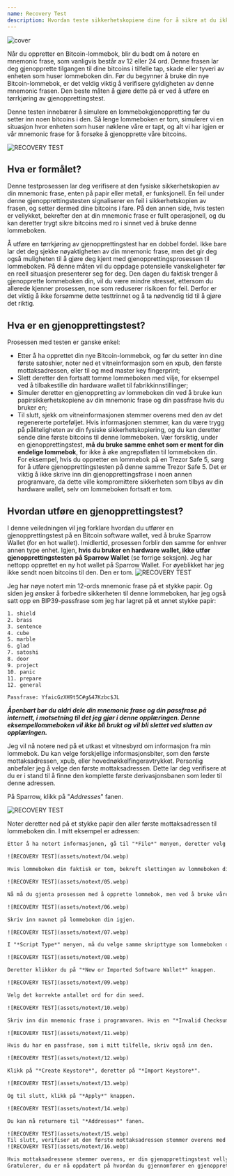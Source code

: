 ```yaml
---
name: Recovery Test
description: Hvordan teste sikkerhetskopiene dine for å sikre at du ikke mister bitcoinene dine?
---
```

![cover](assets/cover.webp)

Når du oppretter en Bitcoin-lommebok, blir du bedt om å notere en mnemonic frase, som vanligvis består av 12 eller 24 ord. Denne frasen lar deg gjenopprette tilgangen til dine bitcoins i tilfelle tap, skade eller tyveri av enheten som huser lommeboken din. Før du begynner å bruke din nye Bitcoin-lommebok, er det veldig viktig å verifisere gyldigheten av denne mnemonic frasen. Den beste måten å gjøre dette på er ved å utføre en tørrkjøring av gjenopprettingstest.

Denne testen innebærer å simulere en lommebokgjenoppretting før du setter inn noen bitcoins i den. Så lenge lommeboken er tom, simulerer vi en situasjon hvor enheten som huser nøklene våre er tapt, og alt vi har igjen er vår mnemonic frase for å forsøke å gjenopprette våre bitcoins.

![RECOVERY TEST](assets/notext/01.webp)

## Hva er formålet?

Denne testprosessen lar deg verifisere at den fysiske sikkerhetskopien av din mnemonic frase, enten på papir eller metall, er funksjonell. En feil under denne gjenopprettingstesten signaliserer en feil i sikkerhetskopien av frasen, og setter dermed dine bitcoins i fare. På den annen side, hvis testen er vellykket, bekrefter den at din mnemonic frase er fullt operasjonell, og du kan deretter trygt sikre bitcoins med ro i sinnet ved å bruke denne lommeboken.

Å utføre en tørrkjøring av gjenopprettingstest har en dobbel fordel. Ikke bare lar det deg sjekke nøyaktigheten av din mnemonic frase, men det gir deg også muligheten til å gjøre deg kjent med gjenopprettingsprosessen til lommeboken. På denne måten vil du oppdage potensielle vanskeligheter før en reell situasjon presenterer seg for deg. Den dagen du faktisk trenger å gjenopprette lommeboken din, vil du være mindre stresset, ettersom du allerede kjenner prosessen, noe som reduserer risikoen for feil. Derfor er det viktig å ikke forsømme dette testtrinnet og å ta nødvendig tid til å gjøre det riktig.

## Hva er en gjenopprettingstest?

Prosessen med testen er ganske enkel:
- Etter å ha opprettet din nye Bitcoin-lommebok, og før du setter inn dine første satoshier, noter ned et vitneinformasjon som en xpub, den første mottaksadressen, eller til og med master key fingerprint;
- Slett deretter den fortsatt tomme lommeboken med vilje, for eksempel ved å tilbakestille din hardware wallet til fabrikkinnstillinger;
- Simuler deretter en gjenoppretting av lommeboken din ved å bruke kun papirsikkerhetskopiene av din mnemonic frase og din passfrase hvis du bruker en;
- Til slutt, sjekk om vitneinformasjonen stemmer overens med den av det regenererte porteføljet. Hvis informasjonen stemmer, kan du være trygg på påliteligheten av din fysiske sikkerhetskopiering, og du kan deretter sende dine første bitcoins til denne lommeboken.
Vær forsiktig, under en gjenopprettingstest, **må du bruke samme enhet som er ment for din endelige lommebok**, for ikke å øke angrepsflaten til lommeboken din. For eksempel, hvis du oppretter en lommebok på en Trezor Safe 5, sørg for å utføre gjenopprettingstesten på denne samme Trezor Safe 5. Det er viktig å ikke skrive inn din gjenopprettingsfrase i noen annen programvare, da dette ville kompromittere sikkerheten som tilbys av din hardware wallet, selv om lommeboken fortsatt er tom.

## Hvordan utføre en gjenopprettingstest?

I denne veiledningen vil jeg forklare hvordan du utfører en gjenopprettingstest på en Bitcoin software wallet, ved å bruke Sparrow Wallet (for en hot wallet). Imidlertid, prosessen forblir den samme for enhver annen type enhet. Igjen, **hvis du bruker en hardware wallet, ikke utfør gjenopprettingstesten på Sparrow Wallet** (se forrige seksjon).
Jeg har nettopp opprettet en ny hot wallet på Sparrow Wallet. For øyeblikket har jeg ikke sendt noen bitcoins til den. Den er tom.
![RECOVERY TEST](assets/notext/02.webp)

Jeg har nøye notert min 12-ords mnemonic frase på et stykke papir. Og siden jeg ønsker å forbedre sikkerheten til denne lommeboken, har jeg også satt opp en BIP39-passfrase som jeg har lagret på et annet stykke papir:

```txt
1. shield
2. brass
3. sentence
4. cube
5. marble
6. glad
7. satoshi
8. door
9. project
10. panic
11. prepare
12. general
```

```text
Passfrase: YfaicGzXH9t5C#g&47Kzbc$JL
```

***Åpenbart bør du aldri dele din mnemonic frase og din passfrase på internett, i motsetning til det jeg gjør i denne opplæringen. Denne eksempellommeboken vil ikke bli brukt og vil bli slettet ved slutten av opplæringen.***

Jeg vil nå notere ned på et utkast et vitnesbyrd om informasjon fra min lommebok. Du kan velge forskjellige informasjonsbiter, som den første mottaksadressen, xpub, eller hovednøkkelfingeravtrykket. Personlig anbefaler jeg å velge den første mottaksadressen. Dette lar deg verifisere at du er i stand til å finne den komplette første derivasjonsbanen som leder til denne adressen.

På Sparrow, klikk på "*Addresses*" fanen.

![RECOVERY TEST](assets/notext/03.webp)

Noter deretter ned på et stykke papir den aller første mottaksadressen til lommeboken din. I mitt eksempel er adressen:

```txt
Etter å ha notert informasjonen, gå til "*File*" menyen, deretter velg "*Delete Wallet*". Jeg minner deg nok en gang om at din Bitcoin-lommebok må være tom før du fortsetter med denne operasjonen.

![RECOVERY TEST](assets/notext/04.webp)

Hvis lommeboken din faktisk er tom, bekreft slettingen av lommeboken din.

![RECOVERY TEST](assets/notext/05.webp)

Nå må du gjenta prosessen med å opprette lommebok, men ved å bruke våre papirkopier. Klikk på "*File*" menyen og deretter på "*New Wallet*".

![RECOVERY TEST](assets/notext/06.webp)

Skriv inn navnet på lommeboken din igjen.

![RECOVERY TEST](assets/notext/07.webp)

I "*Script Type*" menyen, må du velge samme skripttype som lommeboken du tidligere slettet.

![RECOVERY TEST](assets/notext/08.webp)

Deretter klikker du på "*New or Imported Software Wallet*" knappen.

![RECOVERY TEST](assets/notext/09.webp)

Velg det korrekte antallet ord for din seed.

![RECOVERY TEST](assets/notext/10.webp)

Skriv inn din mnemonic frase i programvaren. Hvis en "*Invalid Checksum*" melding vises, indikerer dette at backupen av din mnemonic frase er feil. Du må da starte opprettelsen av lommeboken din fra bunnen av, ettersom din gjenopprettingstest har mislyktes.

![RECOVERY TEST](assets/notext/11.webp)

Hvis du har en passfrase, som i mitt tilfelle, skriv også inn den.

![RECOVERY TEST](assets/notext/12.webp)

Klikk på "*Create Keystore*", deretter på "*Import Keystore*".

![RECOVERY TEST](assets/notext/13.webp)

Og til slutt, klikk på "*Apply*" knappen.

![RECOVERY TEST](assets/notext/14.webp)

Du kan nå returnere til "*Addresses*" fanen.

![RECOVERY TEST](assets/notext/15.webp)
Til slutt, verifiser at den første mottaksadressen stemmer overens med den du hadde notert som et vitne på utkastet ditt.
![RECOVERY TEST](assets/notext/16.webp)

Hvis mottaksadressene stemmer overens, er din gjenopprettingstest vellykket, og du kan bruke din nye Bitcoin-lommebok. Hvis de ikke stemmer overens, kan dette indikere enten en feil i valget av skripttype, som gjør avledningsveien feil, eller et problem med sikkerhetskopien av din mnemoniske frase eller ditt passord. I begge tilfeller anbefaler jeg sterkt å starte på nytt og opprette en ny Bitcoin-lommebok fra begynnelsen for å unngå enhver risiko. Denne gangen, vær nøye med å notere den mnemoniske frasen uten feil.
Gratulerer, du er nå oppdatert på hvordan du gjennomfører en gjenopprettingstest! Jeg råder deg til å generalisere denne prosessen for opprettelsen av alle dine Bitcoin-lommebøker. Hvis du fant denne veiledningen nyttig, ville jeg sette pris på om du kunne legge igjen en tommel opp nedenfor. Føl deg fri til å dele denne artikkelen på dine sosiale nettverk. Tusen takk!